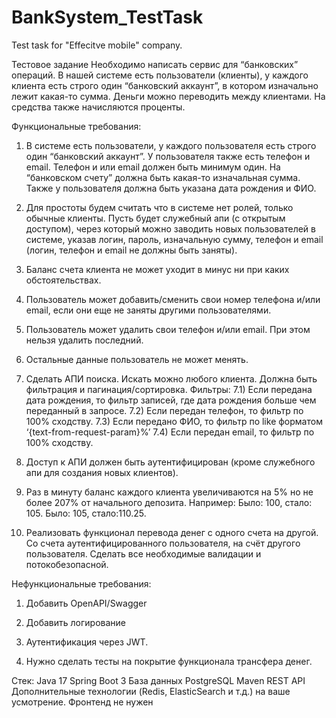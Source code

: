 # BankSystem_TestTask
Test task for "Effecitve mobile" company.

Тестовое задание
Необходимо написать сервис для “банковских” операций. В нашей системе есть пользователи (клиенты), у каждого клиента есть строго один “банковский аккаунт”, в котором изначально лежит какая-то сумма. Деньги можно переводить между клиентами. На средства также начисляются проценты.

Функциональные требования:
1) В системе есть пользователи, у каждого пользователя есть строго один “банковский аккаунт”. У пользователя также есть телефон и email. Телефон и или email должен быть минимум один. На “банковском счету” должна быть какая-то изначальная сумма. Также у пользователя должна быть указана дата рождения и ФИО.

2) Для простоты будем считать что в системе нет ролей, только обычные клиенты. Пусть будет служебный апи (с открытым доступом), через который можно заводить новых пользователей в системе, указав логин, пароль, изначальную сумму, телефон и email (логин, телефон и email не должны быть заняты).
   
3) Баланс счета клиента не может уходит в минус ни при каких обстоятельствах.
   
4) Пользователь может добавить/сменить свои номер телефона и/или email, если они еще не заняты другими пользователями.
   
5) Пользователь может удалить свои телефон и/или email. При этом нельзя удалить последний.
   
6) Остальные данные пользователь не может менять.
    
7) Сделать АПИ поиска. Искать можно любого клиента. Должна быть фильтрация и пагинация/сортировка. Фильтры:
7.1) Если передана дата рождения, то фильтр записей, где дата рождения больше чем переданный в запросе.
7.2) Если передан телефон, то фильтр по 100% сходству.
7.3) Если передано ФИО, то фильтр по like форматом ‘{text-from-request-param}%’
7.4) Если передан email, то фильтр по 100% сходству.
    
8) Доступ к АПИ должен быть аутентифицирован (кроме служебного апи для создания новых клиентов).
   
9) Раз в минуту баланс каждого клиента увеличиваются на 5% но не более 207% от начального депозита.
Например:
Было: 100, стало: 105.
Было: 105, стало:110.25.

10) Реализовать функционал перевода денег с одного счета на другой. Со счета аутентифицированного пользователя, на счёт другого пользователя. Сделать все необходимые валидации и потокобезопасной.

Нефункциональные требования:
1) Добавить OpenAPI/Swagger
   
2) Добавить логирование
   
3) Аутентификация через JWT.
   
4) Нужно сделать тесты на покрытие функционала трансфера денег.

Стек:
Java 17
Spring Boot 3
База данных PostgreSQL
Maven
REST API
Дополнительные технологии (Redis, ElasticSearch и т.д.) на ваше усмотрение.
Фронтенд не нужен
